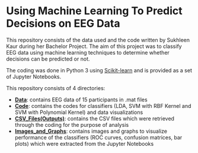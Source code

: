 # Using Machine Learning To Predict Decisions on EEG Data
This repository consists of the data used and the code written by Sukhleen Kaur during her Bachelor Project. The aim of this project was to classify EEG data using machine learning techniques to determine whether decisions can be predicted or not.

The coding was done in Python 3 using [Scikit-learn](https://scikit-learn.org/stable/) and is provided as a set of Jupyter Notebooks.

This repository consists of 4 directories:
* [**Data**](https://github.com/sukhleen-kaur/bachelor_project/tree/master/Data): contains EEG data of 15 participants in .mat files
* [**Code**](https://github.com/sukhleen-kaur/bachelor_project/tree/master/Code): contains the codes for classifiers (LDA, SVM with RBF Kernel and SVM with Polynomial Kernel) and data visualizations
* [**CSV_Files(Outputs)**](https://github.com/sukhleen-kaur/bachelor_project/tree/master/CSV_Files(Outputs)): contains the CSV files which were retrieved through the coding for the purpose of analysis
* [**Images_and_Graphs**](https://github.com/sukhleen-kaur/bachelor_project/tree/master/Images_and_Graphs): contains images and graphs to visualize performance of the classifiers (ROC curves, confusion matrices, bar plots) which were extracted from the Jupyter Notebooks
